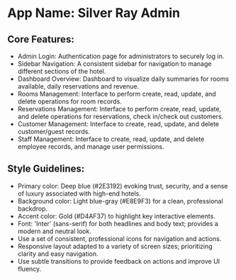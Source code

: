 # **App Name**: Silver Ray Admin

## Core Features:

- Admin Login: Authentication page for administrators to securely log in.
- Sidebar Navigation: A consistent sidebar for navigation to manage different sections of the hotel.
- Dashboard Overview: Dashboard to visualize daily summaries for rooms available, daily reservations and revenue.
- Rooms Management: Interface to perform create, read, update, and delete operations for room records.
- Reservations Management: Interface to perform create, read, update, and delete operations for reservations, check in/check out customers.
- Customer Management: Interface to create, read, update, and delete customer/guest records.
- Staff Management: Interface to create, read, update, and delete employee records, and manage user permissions.

## Style Guidelines:

- Primary color: Deep blue (#2E3192) evoking trust, security, and a sense of luxury associated with high-end hotels.
- Background color: Light blue-gray (#E8E9F3) for a clean, professional backdrop.
- Accent color: Gold (#D4AF37) to highlight key interactive elements.
- Font: 'Inter' (sans-serif) for both headlines and body text; provides a modern and neutral look.
- Use a set of consistent, professional icons for navigation and actions.
- Responsive layout adapted to a variety of screen sizes; prioritizing clarity and easy navigation.
- Use subtle transitions to provide feedback on actions and improve UI fluency.
